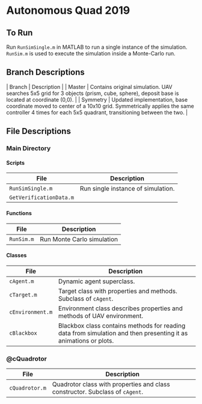 # Autonomous Quad 2019

## To Run
Run ``RunSimSingle.m`` in MATLAB to run a single instance of the simulation. ``RunSim.m`` is used to execute the simulation inside a Monte-Carlo run.

## Branch Descriptions

| Branch | Description |
| Master | Contains original simulation. UAV searches 5x5 grid for 3 objects (prism, cube, sphere), deposit base is located at coordinate (0,0). |
| Symmetry | Updated implementation, base coordinate moved to center of a 10x10 grid. Symmetrically applies the same controller 4 times for each 5x5 quadrant, transitioning between the two. |

## File Descriptions

### Main Directory
#### Scripts
| File | Description |
| - | - |
| ``RunSimSingle.m`` | Run single instance of simulation. |
| ``GetVerificationData.m`` |  |

#### Functions
| File | Description |
| - | - |
| ``RunSim.m`` | Run Monte Carlo simulation |


#### Classes
| File | Description |
| - | - |
| ``cAgent.m`` | Dynamic agent superclass. |
| ``cTarget.m`` | Target class with properties and methods. Subclass of ``cAgent``. |
| ``cEnvironment.m`` | Environment class describes properties and methods of UAV environment. |
| ``cBlackbox`` | Blackbox class contains methods for reading data from simulation and then presenting it as animations or plots. |

### @cQuadrotor
| File | Description |
| - | - |
| ``cQuadrotor.m`` | Quadrotor class with properties and class constructor. Subclass of ``cAgent``. |
